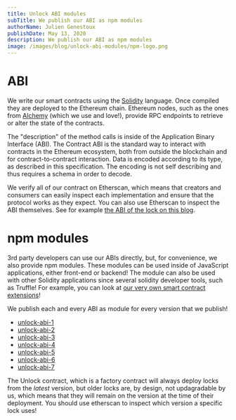 ```yaml
---
title: Unlock ABI modules
subTitle: We publish our ABI as npm modules
authorName: Julien Genestoux
publishDate: May 13, 2020
description: We publish our ABI as npm modules
image: /images/blog/unlock-abi-modules/npm-logo.png
---
```


# ABI

We write our smart contracts using the [Solidity](https://solidity.readthedocs.io/) language. Once compiled they are deployed to the Ethereum chain. Ethereum nodes, such as the ones from [Alchemy](https://alchemyapi.io/) (which we use and love!), provide RPC endpoints to retrieve or alter the state of the contracts.

The "description" of the method calls is inside of the Application Binary Interface (ABI). The Contract ABI is the standard way to interact with contracts in the Ethereum ecosystem, both from outside the blockchain and for contract-to-contract interaction. Data is encoded according to its type, as described in this specification. The encoding is not self describing and thus requires a schema in order to decode.

We verify all of our contract on Etherscan, which means that creators and consumers can easily inspect each implementation and ensure that the protocol works as they expect. You can also use Etherscan to inspect the ABI themselves. See for example [the ABI of the lock on this blog](https://etherscan.io/address/0xB0114bbDCe17e0AF91b2Be32916a1e236cf6034F#code).

# npm modules

3rd party developers can use our ABIs directly, but, for convenience, we also provide npm modules. These modules can be used inside of JavaScript applications, either front-end or backend! The module can also be used with other Solidity applications since several solidity developer tools, such as Truffle! For example, you can look at [our very own smart contract extensions](https://github.com/unlock-protocol/unlock/tree/master/smart-contract-extensions)!

We publish each and every ABI as module for every version that we publish!

- [unlock-abi-1](https://www.npmjs.com/package/@unlock-protocol/unlock-abi-1)
- [unlock-abi-2](https://www.npmjs.com/package/@unlock-protocol/unlock-abi-2)
- [unlock-abi-3](https://www.npmjs.com/package/@unlock-protocol/unlock-abi-3)
- [unlock-abi-4](https://www.npmjs.com/package/@unlock-protocol/unlock-abi-4)
- [unlock-abi-5](https://www.npmjs.com/package/@unlock-protocol/unlock-abi-5)
- [unlock-abi-6](https://www.npmjs.com/package/@unlock-protocol/unlock-abi-6)
- [unlock-abi-7](https://www.npmjs.com/package/@unlock-protocol/unlock-abi-7)

The Unlock contract, which is a factory contract will always deploy locks from the _latest_ version, but older locks are, by design, not updagradable by us, which means that they will remain on the version at the time of their deployment. You should use etherscan to inspect which version a specific lock uses!
